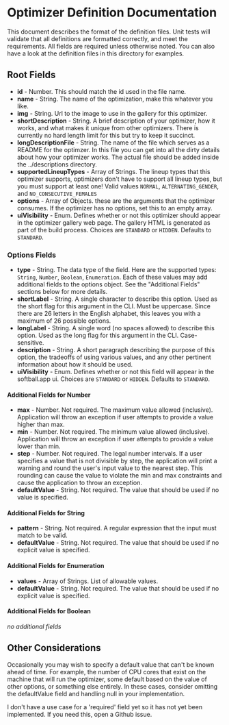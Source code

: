 # Optimizer Definition Documentation

This document describes the format of the definition files. Unit tests will validate that all definitions are formatted correctly, and meet the requirements. All fields are required unless otherwise noted. You can also have a look at the definition files in this directory for examples.

## Root Fields
- **id** - Number. This should match the id used in the file name.
- **name** - String. The name of the optimization, make this whatever you like.
- **img** - String. Url to the image to use in the gallery for this optimizer.
- **shortDescription** - String. A brief description of your optimizer, how it works, and what makes it unique from other optimizers. There is currently no hard length limit for this but try to keep it succinct.
- **longDescriptionFile** - String. The name of the file which serves as a README for the optimzer. In this file you can get into all the dirty details about how your optimizer works. The actual file should be added inside the ../descriptions directory.
- **supportedLineupTypes** - Array of Strings. The lineup types that this optimizer supports, optimizers don't have to support all lineup types, but you must support at least one! Valid values `NORMAL`, `ALTERNATING_GENDER`, and `NO_CONSECUTIVE_FEMALES`
- **options** - Array of Objects. these are the arguments that the optimizer consumes. If the optimizer has no options, set this to an empty array.
- **uiVisibility** - Enum. Defines whether or not this optimizer should appear in the optimizer gallery web page. The gallery HTML is generated as part of the build process. Choices are `STANDARD` or `HIDDEN`. Defaults to `STANDARD`.

### Options Fields
- **type** - String. The data type of the field. Here are the supported types: `String`, `Number`, `Boolean`, `Enumeration`. Each of these values may add additional fields to the options object. See the "Additional Fields" sections below for more details.
- **shortLabel** - String. A single character to describe this option. Used as the short flag for this argument in the CLI. Must be uppercase. Since there are 26 letters in the English alphabet, this leaves you with a maximum of 26 possible options.
- **longLabel** - String. A single word (no spaces allowed) to describe this option. Used as the long flag for this argument in the CLI. Case-sensitive. 
- **description** - String. A short paragraph describing the purpose of this option, the tradeoffs of using various values, and any other pertinent information about how it should be used.
- **uiVisibility** - Enum. Defines whether or not this field will appear in the softball.app ui. Choices are `STANDARD` or `HIDDEN`. Defaults to `STANDARD`.

#### Additional Fields for Number
- **max** - Number. Not required. The maximum value allowed (inclusive). Application will throw an exception if user attempts to provide a value higher than max.
- **min** - Number. Not required. The minimum value allowed (inclusive). Application will throw an exception if user attempts to provide a value lower than min.
- **step** - Number. Not required. The legal number intervals. If a user specifies a value that is not divisible by step, the application will print a warning and round the user's input value to the nearest step. This rounding can cause the value to violate the min and max constraints and cause the application to throw an exception.
- **defaultValue** - String. Not required. The value that should be used if no value is specified.

#### Additional Fields for String
- **pattern** - String. Not required. A regular expression that the input must match to be valid.
- **defaultValue** - String. Not required. The value that should be used if no explicit value is specified.

#### Additional Fields for Enumeration
- **values** - Array of Strings. List of allowable values.
- **defaultValue** - String. Not required. The value that should be used if no explicit value is specified.

#### Additional Fields for Boolean
*no additional fields*

## Other Considerations

Occasionally you may wish to specify a default value that can't be known ahead of time. For example, the number of CPU cores that exist on the machine that will run the optimizer, some default based on the value of other options, or something else entirely. In these cases, consider omitting the defaultValue field and handling null in your implementation.

I don't have a use case for a 'required' field yet so it has not yet been implemented. If you need this, open a Github issue.